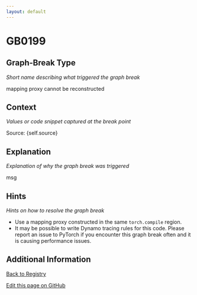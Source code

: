 ```yaml
---
layout: default
---
```

# GB0199

## Graph-Break Type
*Short name describing what triggered the graph break*

mapping proxy cannot be reconstructed

## Context
*Values or code snippet captured at the break point*

Source: {self.source}

## Explanation
*Explanation of why the graph break was triggered*

msg

## Hints
*Hints on how to resolve the graph break*

- Use a mapping proxy constructed in the same `torch.compile` region.
- It may be possible to write Dynamo tracing rules for this code. Please report an issue to PyTorch if you encounter this graph break often and it is causing performance issues.


## Additional Information

<!-- ADDITIONAL INFORMATION START - Add custom information below this line -->

<!-- ADDITIONAL INFORMATION END -->

[Back to Registry](../index.html)

[Edit this page on GitHub](https://github.com/pytorch-labs/compile-graph-break-site/edit/main/docs/gb/gb0199.md)
